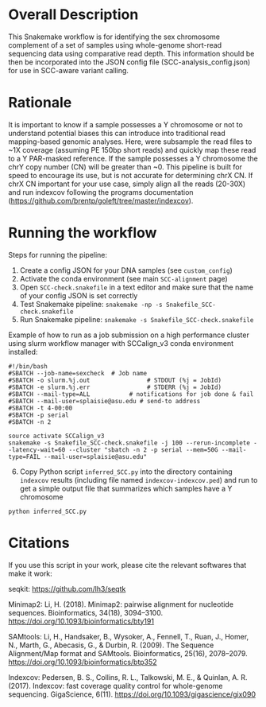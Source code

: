 # Overall Description

This Snakemake workflow is for identifying the sex chromosome complement of a set of samples using whole-genome short-read sequencing data using comparative read depth. This information should be then be incorporated into the JSON config file (SCC-analysis_config.json) for use in SCC-aware variant calling.

# Rationale

It is important to know if a sample possesses a Y chromosome or not to understand potential biases this can introduce into traditional read mapping-based genomic analyses. Here, were subsample the read files to ~1X coverage (assuming PE 150bp short reads) and quickly map these read to a Y PAR-masked reference. If the sample possesses a Y chromosome the chrY copy number (CN) will be greater than ~0. This pipeline is built for speed to encourage its use, but is not accurate for determining chrX CN. If chrX CN important for your use case, simply align all the reads (20-30X) and run indexcov following the programs documentation (https://github.com/brentp/goleft/tree/master/indexcov).

# Running the workflow

Steps for running the pipeline: 
1) Create a config JSON for your DNA samples (see `custom_config`) 
2) Activate the conda environment (see main `SCC-alignment` page)
3) Open `SCC-check.snakefile` in a text editor and make sure that the name of your config JSON is set correctly
4) Test Snakemake pipeline: `snakemake -np -s Snakefile_SCC-check.snakefile`
5) Run Snakemake pipeline: `snakemake -s Snakefile_SCC-check.snakefile`

Example of how to run as a job submission on a high performance cluster using slurm workflow manager with SCCalign_v3 conda environment installed: 
```
#!/bin/bash
#SBATCH --job-name=sexcheck  # Job name
#SBATCH -o slurm.%j.out                # STDOUT (%j = JobId)
#SBATCH -e slurm.%j.err                # STDERR (%j = JobId)
#SBATCH --mail-type=ALL           # notifications for job done & fail
#SBATCH --mail-user=splaisie@asu.edu # send-to address
#SBATCH -t 4-00:00
#SBATCH -p serial
#SBATCH -n 2

source activate SCCalign_v3
snakemake -s Snakefile_SCC-check.snakefile -j 100 --rerun-incomplete --latency-wait=60 --cluster "sbatch -n 2 -p serial --mem=50G --mail-type=FAIL --mail-user=splaisie@asu.edu"
```

6) Copy Python script `inferred_SCC.py` into the directory containing `indexcov` results (including file named `indexcov-indexcov.ped`) and run to get a simple output file that summarizes which samples have a Y chromosome
``` 
python inferred_SCC.py
```


# Citations 

If you use this script in your work, please cite the relevant softwares that make it work:

seqkit: https://github.com/lh3/seqtk

Minimap2: Li, H. (2018). Minimap2: pairwise alignment for nucleotide sequences. Bioinformatics, 34(18), 3094–3100. https://doi.org/10.1093/bioinformatics/bty191

SAMtools: Li, H., Handsaker, B., Wysoker, A., Fennell, T., Ruan, J., Homer, N., Marth, G., Abecasis, G., & Durbin, R. (2009). The Sequence Alignment/Map format and SAMtools. Bioinformatics, 25(16), 2078–2079. https://doi.org/10.1093/bioinformatics/btp352

Indexcov: Pedersen, B. S., Collins, R. L., Talkowski, M. E., & Quinlan, A. R. (2017). Indexcov: fast coverage quality control for whole-genome sequencing. GigaScience, 6(11). https://doi.org/10.1093/gigascience/gix090
